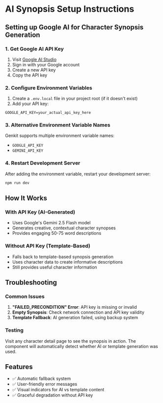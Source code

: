 # AI Synopsis Setup Instructions

## Setting up Google AI for Character Synopsis Generation

### 1. Get Google AI API Key
1. Visit [Google AI Studio](https://aistudio.google.com/apikey)
2. Sign in with your Google account
3. Create a new API key
4. Copy the API key

### 2. Configure Environment Variables
1. Create a `.env.local` file in your project root (if it doesn't exist)
2. Add your API key:
```
GOOGLE_API_KEY=your_actual_api_key_here
```

### 3. Alternative Environment Variable Names
Genkit supports multiple environment variable names:
- `GOOGLE_API_KEY`
- `GEMINI_API_KEY`

### 4. Restart Development Server
After adding the environment variable, restart your development server:
```bash
npm run dev
```

## How It Works

### With API Key (AI-Generated)
- Uses Google's Gemini 2.5 Flash model
- Generates creative, contextual character synopses
- Provides engaging 50-75 word descriptions

### Without API Key (Template-Based)
- Falls back to template-based synopsis generation
- Uses character data to create informative descriptions
- Still provides useful character information

## Troubleshooting

### Common Issues
1. **"FAILED_PRECONDITION" Error**: API key is missing or invalid
2. **Empty Synopsis**: Check network connection and API key validity
3. **Template Fallback**: AI generation failed, using backup system

### Testing
Visit any character detail page to see the synopsis in action. The component will automatically detect whether AI or template generation was used.

## Features
- ✅ Automatic fallback system
- ✅ User-friendly error messages  
- ✅ Visual indicators for AI vs template content
- ✅ Graceful degradation without API key